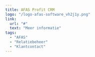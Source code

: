 ```yaml
---
title: AFAS Profit CRM
logo: "/logo-afas-software_vh2j1y.png"
link:
  url: "#"
  text: "Meer informatie"
tags:
  - "AFAS"
  - "Relatiebeheer"
  - "Klantcontact"
---
```

